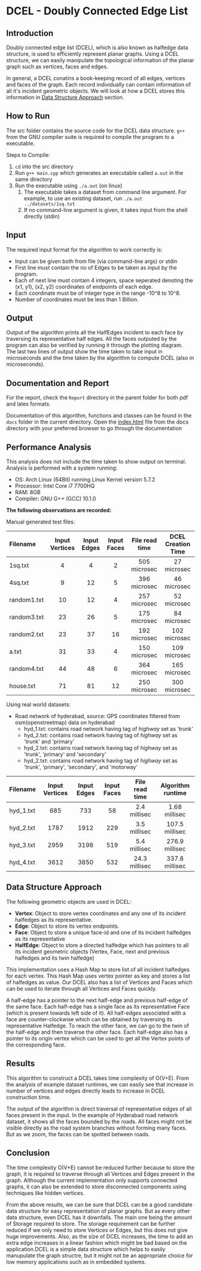 # DCEL - Doubly Connected Edge List

## Introduction

Doubly connected edge list (DCEL), which is also known as halfedge data structure, is used to 
efficiently represent planar graphs. Using a DCEL structure, we can easily manipulate the 
topological information of the planar graph such as vertices, faces and edges.

In general, a DCEL conatins a book-keeping record of all edges, vertices and faces of the graph. 
Each record individually can contain information of all it's incident geometric objects. 
We will look at how a DCEL stores this information in [Data Structure Approach](#data-structure-approach) 
section. 

## How to Run

The src folder contains the source code for the DCEL data structure. `g++` from the GNU
compiler suite is required to compile the program to a executable.

Steps to Compile:

1) `cd` into the src directory
2) Run `g++ main.cpp` which generates an executable called `a.out` in the same directory
3) Run the executable using `./a.out` (on linux) 
   1) The executable takes a dataset from command line argument. For example, to use an existing dataset, run `./a.out ../datasets/1sq.txt`
   2) If no command-line argument is given, it takes input from the shell directly (stdin)

## Input

The required input format for the algorithm to work correctly is:

- Input can be given both from file (via command-line args) or stdin
- First line must contain the no of Edges to be taken as input by the program.
- Each of next line must contain 4 integers, space seperated denoting the (x1, y1), (x2, y2) coordinates of endpoints of each edge.
- Each coordinate must be of integer type in the range -10^8 to 10^8.
- Number of coordinates must be less than 1 Billion.

## Output

Output of the algorithm prints all the HalfEdges incident to each face by traversing 
its representative half edges. All the faces outputed by the program can also be verified 
by running it through the plotting diagram.  
The last two lines of output show the time taken to take input in microseconds and the 
time taken by the algorithm to compute DCEL (also in microseconds).

## Documentation and Report

For the report, check the `Report` directory in the parent folder for both pdf and 
latex formats.

Documentation of this algorithm, functions and classes can be found in the `docs` folder 
in the current directory. Open the [index.html](./docs/html/index.html) file from the docs 
directory with your preferred browser to go through the documentation

## Performance Analysis

This analysis does not include the time taken to show output on terminal. 
Analysis is performed with a system running:

- OS: Arch Linux (64Bit) running Linux Kernel version 5.7.2
- Processor: Intel Core i7 7700HQ
- RAM: 8GB
- Compiler: GNU G++ (GCC) 10.1.0

**The following observations are recorded:**

Manual generated test files:

| Filename     | Input Vertices  | Input Edges  | Input Faces  | File read time  | DCEL Creation Time |
|:-------------|:---------------:|:------------:|:------------:|:---------------:|:------------------:|
| 1sq.txt      | 4               | 4            | 2            | 505 microsec    | 27 microsec        |
| 4sq.txt      | 9               | 12           | 5            | 396 microsec    | 46 microsec        |
| random1.txt  | 10              | 12           | 4            | 257 microsec    | 52 microsec        |
| random3.txt  | 23              | 26           | 5            | 175 microsec    | 84 microsec        |
| random2.txt  | 23              | 37           | 16           | 192 microsec    | 102 microsec       |
| a.txt        | 31              | 33           | 4            | 150 microsec    | 109 microsec       |
| random4.txt  | 44              | 48           | 6            | 364 microsec    | 165 microsec       |
| house.txt    | 71              | 81           | 12           | 250 microsec    | 300 microsec       |

Using real world datasets:

- Road network of hyderabad, source: GPS coordinates filtered from osm(openstreetmap) data on hyderabad
  - hyd_1.txt: contains road network having tag of *highway* set as 'trunk'
  - hyd_2.txt: contains road network having tag of *highway* set as 'trunk' and 'primary'
  - hyd_2.txt: contains road network having tag of *highway* set as 'trunk', 'primary' and 'secondary'
  - hyd_2.txt: contains road network having tag of *highway* set as 'trunk', 'primary', 'secondary', and 'motorway'

| Filename     | Input Vertices  | Input Edges  | Input Faces  | File read time  | Algorithm runtime  |
|:-------------|:---------------:|:------------:|:------------:|:---------------:|:------------------:|
| hyd_1.txt    | 685             | 733          | 58           | 2.4 millisec    | 1.68 millisec      |
| hyd_2.txt    | 1787            | 1912         | 229          | 3.5 millisec    | 107.5 millisec     |
| hyd_3.txt    | 2959            | 3198         | 519          | 5.4 millisec    | 276.9 millisec     |
| hyd_4.txt    | 3612            | 3850         | 532          | 24.3 millisec   | 337.8 millisec     |

## Data Structure Approach

The following geometric objects are used in DCEL:

- **Vertex**: Object to store vertex coordinates and any one of its incident halfedges as its representative.
- **Edge**: Object to store its vertex endpoints.
- **Face**: Object to store a unique face-id and one of its incident halfedges as its representative
- **HalfEdge**: Object to store a directed halfedge which has pointers to all its incident geometric objects (Vertex, Face, next and previous halfedges and its twin halfedge)

This implementation uses a Hash Map to store list of all incident halfedges for each vertex. This 
Hash Map uses vertex pointer as key and stores a list of halfedges as value. Our DCEL also has a 
list of Vertices and Faces which can be used to iterate through all Vertices and Faces quickly.

A half-edge has a pointer to the next half-edge and previous half-edge of the same face. Each 
half-edge has a single face as its representative Face (which is present towards left side of it). 
All half-edges associated with a face are counter-clockwise which can be obtained by traversing its 
representative Halfedge. To reach the other face, we can go to the twin of the half-edge and then 
traverse the other face. Each half-edge also has a pointer to its origin vertex which can be used to 
get all the Vertex points of the corresponding face.

## Results

This algorithm to construct a DCEL takes time complexity of O(V+E). From the 
analysis of example dataset runtimes, we can easily see that increase in number 
of vertices and edges directly leads to increase in DCEL construction time. 

The output of the algorithm is direct traversal of representative edges of all
faces present in the input. In the example of Hyderabad road network dataset, 
it shows all the faces bounded by the roads. All faces might not be visible 
directly as the road system branches without forming many faces. But as we zoom,
the faces can be spotted between roads. 

## Conclusion

The time complexity O(V+E) cannot be reduced further because to store the graph,
it is required to traverse through all Vertices and Edges present in the graph.
Although the current implementation only supports connected graphs, it can also be 
extended to store disconnected components using techniques like hidden vertices. 

From the above results, we can be sure that DCEL can be a good candidate data 
structure for easy representation of planar graphs. But as every other data structure,
even DCEL has it downfalls. The main one being the amount of Storage required to store. 
The storage requirement can be further reduced if we only need to store Vertices or 
Edges, but this does not give huge improvements. Also, as the size of DCEL increases,
the time to add an extra edge increases in a linear fashion which might be bad based 
on the application.DCEL is a simple data structure which helps to easily manupulate 
the graph structre, but it might not be an appropriate choice for low memory 
applications such as in embedded systems.